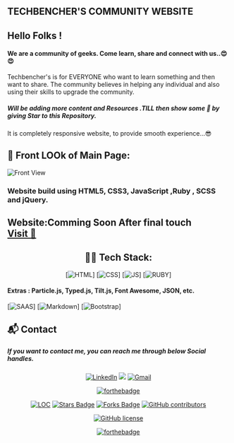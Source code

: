 ## TECHBENCHER'S COMMUNITY WEBSITE 

## Hello Folks !
#### We are a community of geeks. Come learn, share and connect with us..😍😍

 
 Techbencher's is for EVERYONE who want to learn something and then want to share.
  The community believes in helping any individual and also using their skills to upgrade the community. 

   ##### Will be adding more content and Resources .TILL then show some 💖 by giving Star to this Repository.
   
It is completely responsive website, to provide smooth experience...😎  

 


## 🚩 Front LOOk of Main Page:

![Front View](https://github.com/The-Shivam-garg/CollegeCommunity-Website/blob/805af3a7d51d5562add892628b9613c00236ae53/images/front.png)



### Website build using HTML5, CSS3, JavaScript ,Ruby , SCSS and jQuery.

<h2> Website:Comming Soon After final touch <BR>
<a href="" target="_blank">Visit 🚀</a>
</h2> 

<div align="center">

## 👨‍💻 Tech Stack:
[![HTML](https://img.shields.io/badge/html5%20-%23E34F26.svg?&style=for-the-badge&logo=html5&logoColor=white)]
[![CSS](https://img.shields.io/badge/css3%20-%231572B6.svg?&style=for-the-badge&logo=css3&logoColor=white)]
[![JS](https://img.shields.io/badge/javascript%20-%23323330.svg?&style=for-the-badge&logo=javascript&logoColor=%23F7DF1E)]
[![RUBY](https://img.shields.io/badge/Ruby-CC342D?style=for-the-badge&logo=ruby&logoColor=white)]

</div>

#### Extras : Particle.js, Typed.js, Tilt.js, Font Awesome, JSON, etc.
[![SAAS](https://img.shields.io/badge/Sass-CC6699?style=for-the-badge&logo=sass&logoColor=white)]
[![Markdown](https://img.shields.io/badge/Markdown-000000?style=for-the-badge&logo=markdown&logoColor=white)]
[![Bootstrap](https://img.shields.io/badge/Bootstrap-563D7C?style=for-the-badge&logo=bootstrap&logoColor=white)]

<h2>📬 Contact</h2>

##### If you want to contact me, you can reach me through below Social handles.

<div align="center">


<a  href="https://www.linkedin.com/in/shivam-garg-15675720a/" target="_blank"><img alt="LinkedIn" src="https://img.shields.io/badge/linkedin%20-%230077B5.svg?&style=for-the-badge&logo=linkedin&logoColor=white" /></a>
<a href="https://twitter.com/Shivams_twt" target="_blank"><img src="https://img.shields.io/badge/twitter-%2300acee.svg?&style=for-the-badge&logo=twitter&logoColor=white&alt=twitter" /></a>
<a href="mailto:shivanshagarwal2020@gmail.com"><img  alt="Gmail" src="https://img.shields.io/badge/Gmail-D14836?style=for-the-badge&logo=gmail&logoColor=white" />

</div>


<div align="center">
 
[![forthebadge](https://forthebadge.com/images/badges/built-by-developers.svg)](https://forthebadge.com)


</div>

<div align="center">

<a href="https://github.com/The-Shivam-garg/Community-Website"><img src="https://sloc.xyz/github/The-Shivam-garg/Community-Website"  alt="LOC" /></a>
<a href="https://github.com/The-Shivam-garg/Community-Website"><img src="https://img.shields.io/github/stars/The-Shivam-garg/Community-Website" alt="Stars Badge" /></a>
<a href="https://github.com/The-Shivam-garg/Community-Website/network/members"><img src="https://img.shields.io/github/forks/The-Shivam-garg/Community-Website" alt="Forks Badge" /></a>
<a href="https://github.com/The-Shivam-garg/Community-Website/graphs/contributors"><img alt="GitHub contributors" src="https://img.shields.io/github/contributors/The-Shivam-garg/Community-Website?color=2b9348" ></a>

[![GitHub license](https://img.shields.io/github/license/The-Shivam-garg/Community-Website?logo=github)](https://github.com/The-Shivam-garg/BigB-E-learn-Websit-e/blob/master/LICENSE)

[![forthebadge](https://forthebadge.com/images/badges/built-with-love.svg)](https://forthebadge.com)
</div>
